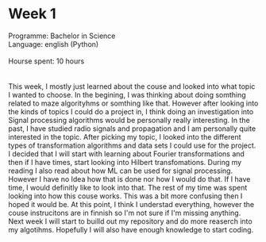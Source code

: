 # Week 1 
Programme: Bachelor in Science <br/>
Language: english (Python) <br/>
<br/>
Hourse spent: 10 hours <br/>
<br/>
<br/>
This week, I mostly just learned about the couse and looked into what topic I wanted to choose. 
In the begining, I was thinking about doing somthing related to maze algorityhms or somthing like that. 
However after looking into the kinds of topics I could do a project in, I think doing an investigation into Signal processing algorithms would be personally really interesting. 
In the past, I have studied radio signals and propagation and I am personally quite interested in the topic. 
After picking my topic, I looked into the different types of transformation algorithms and data sets I could use for the project.
I decided that I will start with learning about Fourier transformations and then if I have times, start looking into Hilbert transfomations.
During my reading I also read about how ML can be used for signal processing. However I have no Idea how that is done nor how I would do that. 
If I have time, I would definitly like to look into that. 
The rest of my time was spent looking into how this couse works. This was a bit more confusing then I hoped it would be. 
At this point, I think I understad everything, however the couse instrucitons are in finnish so I'm not sure if I'm missing anything.
<br/>
Next week I will start to builld out my repository and do more reaserch into my algotihms. Hopefully I will also have enough knowledge to start coding. 





